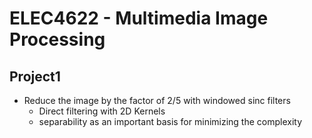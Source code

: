 # ELEC4622 - Multimedia Image Processing
## Project1
* Reduce the image by the factor of 2/5 with windowed sinc filters
    * Direct filtering with 2D Kernels
    * separability as an important basis for minimizing the complexity
